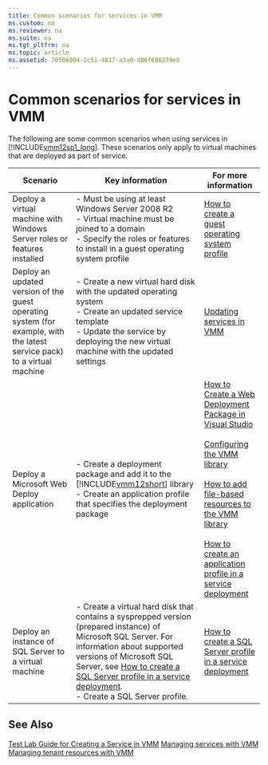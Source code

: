 ```yaml
---
title: Common scenarios for services in VMM
ms.custom: na
ms.reviewer: na
ms.suite: na
ms.tgt_pltfrm: na
ms.topic: article
ms.assetid: 70506004-2c51-4817-a3a0-d86f686279e0
---
```

# Common scenarios for services in VMM
The following are some common scenarios when using services in [!INCLUDE[vmm12sp1_long](../Token/vmm12sp1_long_md.md)]. These scenarios only apply to virtual machines that are deployed as part of service.

|Scenario|Key information|For more information|
|------------|-------------------|------------------------|
|Deploy a virtual machine with Windows Server roles or features installed|-   Must be using at least Windows Server 2008 R2<br />-   Virtual machine must be joined to a domain<br />-   Specify the roles or features to install in a guest operating system profile|[How to create a guest operating system profile](../Topic/How-to-create-a-guest-operating-system-profile.md)|
|Deploy an updated version of the guest operating system \(for example, with the latest service pack\) to a virtual machine|-   Create a new virtual hard disk with the updated operating system<br />-   Create an updated service template<br />-   Update the service by deploying the new virtual machine with the updated settings|[Updating services in VMM](../Topic/Updating-services-in-VMM.md)|
|Deploy a Microsoft Web Deploy application|-   Create a deployment package and add it to the [!INCLUDE[vmm12short](../Token/vmm12short_md.md)] library<br />-   Create an application profile that specifies the deployment package|[How to Create a Web Deployment Package in Visual Studio](http://msdn.microsoft.com/library/dd465323.aspx)<br /><br />[Configuring the VMM library](../Topic/Configuring-the-VMM-library.md)<br /><br />[How to add file-based resources to the VMM library](../Topic/How-to-add-file-based-resources-to-the-VMM-library.md)<br /><br />[How to create an application profile in a service deployment](../Topic/How-to-create-an-application-profile-in-a-service-deployment.md)|
|Deploy an instance of SQL Server to a virtual machine|-   Create a virtual hard disk that contains a sysprepped version \(prepared instance\) of Microsoft SQL Server. For information about supported versions of Microsoft SQL Server, see [How to create a SQL Server profile in a service deployment](../Topic/How-to-create-a-SQL-Server-profile-in-a-service-deployment.md).<br />-   Create a SQL Server profile.|[How to create a SQL Server profile in a service deployment](../Topic/How-to-create-a-SQL-Server-profile-in-a-service-deployment.md)|

## See Also
[Test Lab Guide for Creating a Service in VMM](http://www.microsoft.com/download/details.aspx?id=38837)
[Managing services with VMM](../Topic/Managing-services-with-VMM.md)
[Managing tenant resources with VMM](../Topic/Managing-tenant-resources-with-VMM.md)


